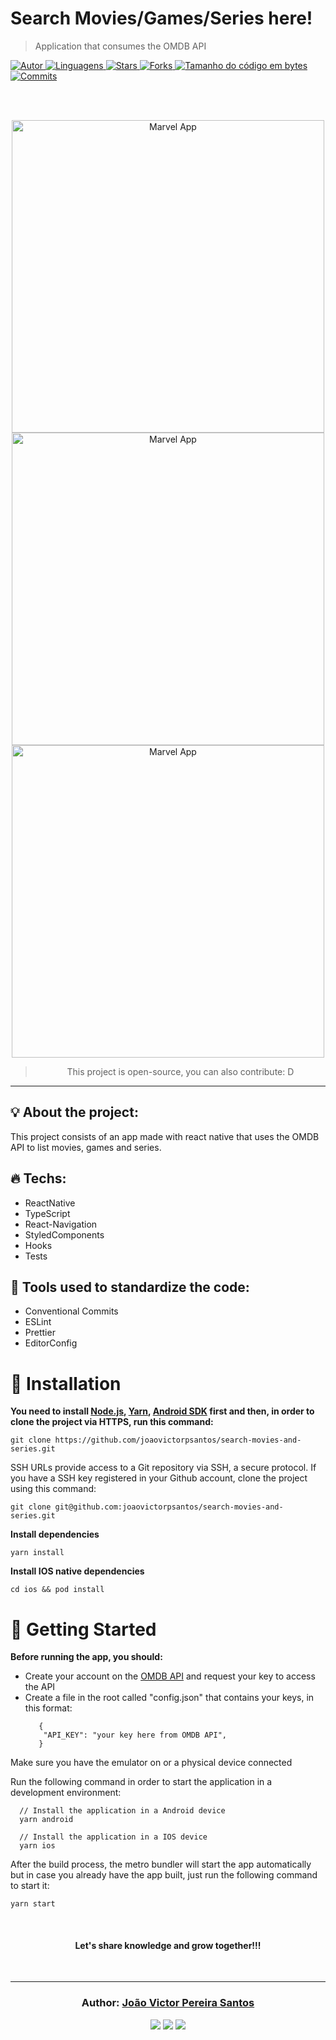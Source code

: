 # Search Movies/Games/Series here!

> Application that consumes the OMDB API

<a href="https://github.com/joaovictorpsantos">
<img alt="Autor" src="https://img.shields.io/badge/autor-JoãoVictorPereiraSantos-0E0E41?style=flat-square">
</a>

<a href="#">
<img alt="Linguagens" src="https://img.shields.io/github/languages/count/joaovictorpsantos/search-movies-and-series?color=0E0E41&style=flat-square">
</a>

<a href="https://github.com/joaovictorpsantos/search-movies-and-series/stargazers">
<img alt="Stars" src="https://img.shields.io/github/stars/joaovictorpsantos/search-movies-and-series?color=0E0E41&style=flat-square">
</a>

<a href="https://github.com/joaovictorpsantos/search-movies-and-series/network/members">
<img alt="Forks" src="https://img.shields.io/github/forks/joaovictorpsantos/search-movies-and-series?color=0E0E41&style=flat-square">
</a>

<a href="#">
<img alt="Tamanho do código em bytes" src="https://img.shields.io/github/languages/code-size/joaovictorpsantos/search-movies-and-series?color=0E0E41&style=flat-square">
</a>

<a href="https://github.com/joaovictorpsantos/social-app/commits/master">
<img alt="Commits" src="https://img.shields.io/github/last-commit/joaovictorpsantos/search-movies-and-series?color=0E0E41&style=flat-square">
</a>

<br/><br/>

<p align="center">
  <img src=".github/gif_1.gif" alt="Marvel App" border="0"  height="500" >
  <img src=".github/gif_2.gif" alt="Marvel App" border="0" height="500">
  <img src=".github/gif_3.gif" alt="Marvel App" border="0" height="500">
</p>

<blockquote align="center">
  This project is open-source, you can also contribute: D
</blockquote>

<hr/>

## 💡 About the project:

This project consists of an app made with react native that uses the OMDB API to list movies, games and series.

## 🔥 Techs:

- ReactNative
- TypeScript
- React-Navigation
- StyledComponents
- Hooks
- Tests

## 👀 Tools used to standardize the code:

- Conventional Commits
- ESLint
- Prettier
- EditorConfig

# :construction_worker: Installation

**You need to install [Node.js](https://nodejs.org/en/download/), [Yarn](https://yarnpkg.com/), [Android SDK](https://medium.com/surabayadev/setting-up-react-native-android-without-android-studio-35a496e1dfa3) first and then, in order to clone the project via HTTPS, run this command:**

`git clone https://github.com/joaovictorpsantos/search-movies-and-series.git`

SSH URLs provide access to a Git repository via SSH, a secure protocol. If you have a SSH key registered in your Github account, clone the project using this command:

`git clone git@github.com:joaovictorpsantos/search-movies-and-series.git`

**Install dependencies**

`yarn install`

**Install IOS native dependencies**

`cd ios && pod install`

# :runner: Getting Started

**Before running the app, you should:**

- Create your account on the [OMDB API](http://www.omdbapi.com/) and request your key to access the API
- Create a file in the root called "config.json" that contains your keys, in this format:
  ```
     {
      "API_KEY": "your key here from OMDB API",
     }
  ```

Make sure you have the emulator on or a physical device connected

Run the following command in order to start the application in a development environment:

```
  // Install the application in a Android device
  yarn android

  // Install the application in a IOS device
  yarn ios
```

After the build process, the metro bundler will start the app automatically but
in case you already have the app built, just run the following command to start it:

```
yarn start
```

<br/>

<h4 align="center">
  Let's share knowledge and grow together!!!
</h4>

<br/>

---

<h3 align="center">
Author: <a alt="João Victor Pereira Santos" href="https://github.com/joaovictorpsantos">João Victor Pereira Santos</a>
</h3>

<p align="center">

  <a alt="João Victor Pereira Santos Linkedin" href="https://www.linkedin.com/in/joao-victor-pereira-santos//">
    <img src="https://img.shields.io/badge/LinkedIn-Jo%C3%A3o%20Victor%20Pereira%20Santos-blue?logo=linkedin"/></a>
  <a alt="João Victor Pereira Santos GitHub" href="https://github.com/joaovictorpsantos">
  <img src="https://img.shields.io/badge/GitHub-joaovictorpsantos-lightgrey?logo=github"/></a>
 <a alt="João Victor Pereira Santos Twitter" href="https://twitter.com/_joaovictorps">
  <img src="https://img.shields.io/badge/Twitter-__joaovictorps-blue?logo=twitter"/></a>

</p>
